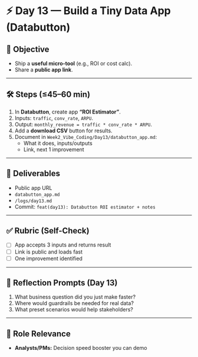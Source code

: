 <!-- Licensed under DACR-1.1 — see LICENSE.md -->

# ⚡ Day 13 — Build a Tiny Data App (Databutton)

## 📌 Objective
- Ship a **useful micro-tool** (e.g., ROI or cost calc).
- Share a **public app link**.

---

## 🛠 Steps (≤45–60 min)

1. In **Databutton**, create app **“ROI Estimator”**.
2. Inputs: `traffic`, `conv_rate`, `ARPU`.
3. Output: `monthly_revenue = traffic * conv_rate * ARPU`.
4. Add a **download CSV** button for results.
5. Document in `Week2_Vibe_Coding/Day13/databutton_app.md`:
   - What it does, inputs/outputs
   - Link, next 1 improvement

---

## 📂 Deliverables
- Public app URL
- `databutton_app.md`
- `/logs/day13.md`
- Commit: `feat(day13): Databutton ROI estimator + notes`

---

## ✅ Rubric (Self-Check)
- [ ] App accepts 3 inputs and returns result
- [ ] Link is public and loads fast
- [ ] One improvement identified

---

## 📝 Reflection Prompts (Day 13)
1. What business question did you just make faster?
2. Where would guardrails be needed for real data?
3. What preset scenarios would help stakeholders?

---

## 🎯 Role Relevance
- **Analysts/PMs:** Decision speed booster you can demo








